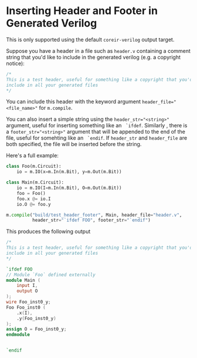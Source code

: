 # Inserting Header and Footer in Generated Verilog
This is only supported using the default `coreir-verilog` output target.

Suppose you have a header in a file such as `header.v` containing a comment string
that you'd like to include in the generated verilog (e.g. a copyright notice):

```verilog
/*
This is a test header, useful for something like a copyright that you'd like to
include in all your generated files
*/
```

You can include this header with the keyword argument
`header_file="<file_name>"` for `m.compile`.

You can also insert a simple string using the `header_str="<string>"` argument,
useful for inserting something like an `` `ifdef``.  Similarly , there is a
`footer_str="<string>"` argument that will be appended to the end of the file,
useful for somehting like an `` `endif``.  If `header_str` and `header_file` are
both specified, the file will be inserted before the string.

Here's a full example:
```python
class Foo(m.Circuit):
    io = m.IO(x=m.In(m.Bit), y=m.Out(m.Bit))

class Main(m.Circuit):
    io = m.IO(I=m.In(m.Bit), O=m.Out(m.Bit))
    foo = Foo()
    foo.x @= io.I
    io.O @= foo.y

m.compile("build/test_header_footer", Main, header_file="header.v",
          header_str="`ifdef FOO", footer_str="`endif")
```

This produces the following output
```verilog
/*
This is a test header, useful for something like a copyright that you'd like to
include in all your generated files
*/

`ifdef FOO
// Module `Foo` defined externally
module Main (
    input I,
    output O
);
wire Foo_inst0_y;
Foo Foo_inst0 (
    .x(I),
    .y(Foo_inst0_y)
);
assign O = Foo_inst0_y;
endmodule


`endif
```
